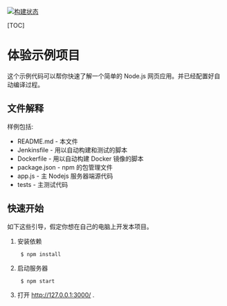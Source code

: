 [![构建状态](/badges/var-admin/build.svg)](/p/var-admin/ci/job)

[TOC]

# 体验示例项目

这个示例代码可以帮你快速了解一个简单的 Node.js 网页应用。并已经配置好自动编译过程。

文件解释
-----------

样例包括:

* README.md - 本文件
* Jenkinsfile - 用以自动构建和测试的脚本
* Dockerfile - 用以自动构建 Docker 镜像的脚本
* package.json - npm 的包管理文件
* app.js - 主 Nodejs 服务器端源代码
* tests - 主测试代码

快速开始
---------------

如下这些引导，假定你想在自己的电脑上开发本项目。

1. 安装依赖

        $ npm install

2. 启动服务器

        $ npm start

5. 打开 http://127.0.0.1:3000/ .